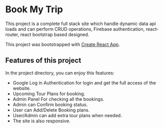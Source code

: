 # Book My Trip
This project is a complete full stack site which handle dynamic data api loads and can perform CRUD operations, Firebase authentication, react-router, react bootstrap based designed.

This project was bootstrapped with [Create React App](https://github.com/facebook/create-react-app).

## Features of this project
In the project directory, you can enjoy this features:

* Google Log in Authentication for login and get the full access of the website.
* Upcoming Tour Plans for booking.
* Admin Panel For checking all the bookings.
* Admin can Confirm booking status.
* User can Add/Delete Booking plans.
* User/Admin can add extra tour plans when needed.
* The site is also responsive.
